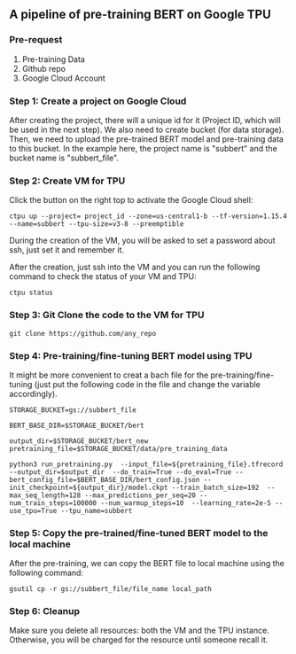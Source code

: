 ## A pipeline of pre-training BERT on Google TPU

### Pre-request
1. Pre-training Data
2. Github repo
3. Google Cloud Account

### Step 1: Create a project on Google Cloud
After creating the project, there will a unique id for it (Project ID, which will be used in the next step). We also need to create bucket (for data storage). Then, we need to upload the pre-trained BERT model and pre-training data to this bucket. In the example here, the project name is "subbert" and the bucket name is "subbert_file".

### Step 2: Create VM for TPU
Click the button on the right top to activate the Google Cloud shell:
```
ctpu up --project= project_id --zone=us-central1-b --tf-version=1.15.4 --name=subbert --tpu-size=v3-8 --preemptible
```
During the creation of the VM, you will be asked to set a password about ssh, just set it and remember it.

After the creation, just ssh into the VM and you can run the following command to check the status of your VM and TPU:
```
ctpu status
```

### Step 3: Git Clone the code to the VM for TPU
```
git clone https://github.com/any_repo
```

### Step 4: Pre-training/fine-tuning BERT model using TPU
It might be more convenient to creat a bach file for the pre-training/fine-tuning (just put the following code in the file and change the variable accordingly). 
```
STORAGE_BUCKET=gs://subbert_file

BERT_BASE_DIR=$STORAGE_BUCKET/bert

output_dir=$STORAGE_BUCKET/bert_new
pretraining_file=$STORAGE_BUCKET/data/pre_training_data

python3 run_pretraining.py  --input_file=${pretraining_file}.tfrecord  --output_dir=$output_dir  --do_train=True --do_eval=True --bert_config_file=$BERT_BASE_DIR/bert_config.json --init_checkpoint=${output_dir}/model.ckpt --train_batch_size=192  --max_seq_length=128 --max_predictions_per_seq=20 --num_train_steps=100000 --num_warmup_steps=10  --learning_rate=2e-5 --use_tpu=True --tpu_name=subbert
```
### Step 5: Copy the pre-trained/fine-tuned BERT model to the local machine
After the pre-training, we can copy the BERT file to local machine using the following command:
```
gsutil cp -r gs://subbert_file/file_name local_path
```
### Step 6: Cleanup
Make sure you delete all resources: both the VM and the TPU instance. Otherwise, you will be charged for the resource until someone recall it.
